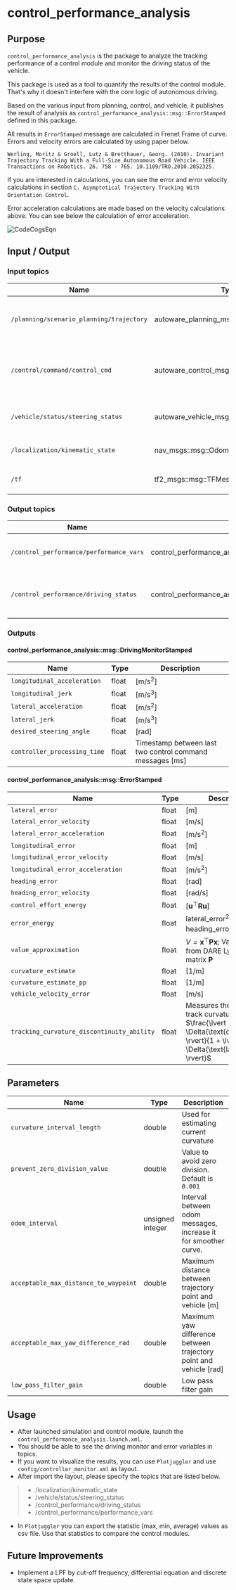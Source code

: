 # control_performance_analysis

## Purpose

`control_performance_analysis` is the package to analyze the tracking performance of a control module and monitor the driving status of the vehicle.

This package is used as a tool to quantify the results of the control module.
That's why it doesn't interfere with the core logic of autonomous driving.

Based on the various input from planning, control, and vehicle, it publishes the result of analysis as `control_performance_analysis::msg::ErrorStamped` defined in this package.

All results in `ErrorStamped` message are calculated in Frenet Frame of curve. Errors and velocity errors are calculated by using paper below.

<!-- cspell: ignore Werling Moritz Groell Lutz Bretthauer Georg -->

`Werling, Moritz & Groell, Lutz & Bretthauer, Georg. (2010). Invariant Trajectory Tracking With a Full-Size Autonomous Road Vehicle. IEEE Transactions on Robotics. 26. 758 - 765. 10.1109/TRO.2010.2052325.`

If you are interested in calculations, you can see the error and error velocity calculations in section `C. Asymptotical Trajectory Tracking With Orientation Control`.

Error acceleration calculations are made based on the velocity calculations above. You can see below the calculation of error acceleration.

![CodeCogsEqn](https://user-images.githubusercontent.com/45468306/169027099-ef15b306-2868-4084-a350-0e2b652c310f.png)

## Input / Output

### Input topics

| Name                                     | Type                                       | Description                                 |
| ---------------------------------------- | ------------------------------------------ | ------------------------------------------- |
| `/planning/scenario_planning/trajectory` | autoware_planning_msgs::msg::Trajectory    | Output trajectory from planning module.     |
| `/control/command/control_cmd`           | autoware_control_msgs::msg::Control        | Output control command from control module. |
| `/vehicle/status/steering_status`        | autoware_vehicle_msgs::msg::SteeringReport | Steering information from vehicle.          |
| `/localization/kinematic_state`          | nav_msgs::msg::Odometry                    | Use twist from odometry.                    |
| `/tf`                                    | tf2_msgs::msg::TFMessage                   | Extract ego pose from tf.                   |

### Output topics

| Name                                    | Type                                                     | Description                                         |
| --------------------------------------- | -------------------------------------------------------- | --------------------------------------------------- |
| `/control_performance/performance_vars` | control_performance_analysis::msg::ErrorStamped          | The result of the performance analysis.             |
| `/control_performance/driving_status`   | control_performance_analysis::msg::DrivingMonitorStamped | Driving status (acceleration, jerk etc.) monitoring |

### Outputs

#### control_performance_analysis::msg::DrivingMonitorStamped

| Name                         | Type  | Description                                              |
| ---------------------------- | ----- | -------------------------------------------------------- |
| `longitudinal_acceleration`  | float | $[ \mathrm{m/s^2} ]$                          |
| `longitudinal_jerk`          | float | $[ \mathrm{m/s^3} ]$                          |
| `lateral_acceleration`       | float | $[ \mathrm{m/s^2} ]$                          |
| `lateral_jerk`               | float | $[ \mathrm{m/s^3} ]$                          |
| `desired_steering_angle`     | float | $[ \mathrm{rad} ]$                            |
| `controller_processing_time` | float | Timestamp between last two control command messages $[ \mathrm{ms} ]$ |

#### control_performance_analysis::msg::ErrorStamped

| Name                                       | Type  | Description                                                                                                                                     |
| ------------------------------------------ | ----- |-------------------------------------------------------------------------------------------------------------------------------------------------|
| `lateral_error`                            | float | $[ \mathrm{m} ]$                                                                                                                                |
| `lateral_error_velocity`                   | float | $[ \mathrm{m/s} ]$                                                                                                                              |
| `lateral_error_acceleration`               | float | $[ \mathrm{m/s^2} ]$                                                                                                                            |
| `longitudinal_error`                       | float | $[ \mathrm{m} ]$                                                                                                                                |
| `longitudinal_error_velocity`              | float | $[ \mathrm{m/s} ]$                                                                                                                              |
| `longitudinal_error_acceleration`          | float | $[ \mathrm{m/s^2} ]$                                                                                                                            |
| `heading_error`                            | float | $[ \mathrm{rad} ]$                                                                                                                              |
| `heading_error_velocity`                   | float | $[ \mathrm{rad/s} ]$                                                                                                                            |
| `control_effort_energy`                    | float | $[ \mathbf{u}^\top \mathbf{R} \mathbf{u} ]$                                                                                                     |
| `error_energy`                             | float | $\text{lateral_error}^2 + \text{heading_error}^2$                                                                                               |
| `value_approximation`                      | float | $V = \mathbf{x}^\top \mathbf{P} \mathbf{x}$; Value function from DARE Lyapunov matrix $\mathbf{P}$                                              |
| `curvature_estimate`                       | float | $[ \mathrm{1/m} ]$                                                                                                                              |
| `curvature_estimate_pp`                    | float | $[ \mathrm{1/m} ]$                                                                                                                              |
| `vehicle_velocity_error`                   | float | $[ \mathrm{m/s} ]$                                                                                                                              |
| `tracking_curvature_discontinuity_ability` | float | Measures the ability to track curvature changes $\frac{\lvert \Delta(\text{curvature}) \rvert}{1 + \lvert \Delta(\text{lateral_error}) \rvert}$ |

## Parameters

| Name                                  | Type             | Description                                                       |
| ------------------------------------- | ---------------- | ----------------------------------------------------------------- |
| `curvature_interval_length`           | double           | Used for estimating current curvature                             |
| `prevent_zero_division_value`         | double           | Value to avoid zero division. Default is `0.001`                  |
| `odom_interval`                       | unsigned integer | Interval between odom messages, increase it for smoother curve.   |
| `acceptable_max_distance_to_waypoint` | double           | Maximum distance between trajectory point and vehicle [m]         |
| `acceptable_max_yaw_difference_rad`   | double           | Maximum yaw difference between trajectory point and vehicle [rad] |
| `low_pass_filter_gain`                | double           | Low pass filter gain                                              |

## Usage

- After launched simulation and control module, launch the `control_performance_analysis.launch.xml`.
- You should be able to see the driving monitor and error variables in topics.
- If you want to visualize the results, you can use `Plotjuggler` and use `config/controller_monitor.xml` as layout.
- After import the layout, please specify the topics that are listed below.

> - /localization/kinematic_state
> - /vehicle/status/steering_status
> - /control_performance/driving_status
> - /control_performance/performance_vars

- In `Plotjuggler` you can export the statistic (max, min, average) values as csv file. Use that statistics to compare the control modules.

## Future Improvements

- Implement a LPF by cut-off frequency, differential equation and discrete state space update.
